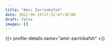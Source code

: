 ```yaml
---
title: "Amir Zarrinkafsh"
date: 2022-06-15T17:51:47+10:00
draft: false
images: []
---
```


{{< profile-details name="amir-zarrinkafsh" >}}
